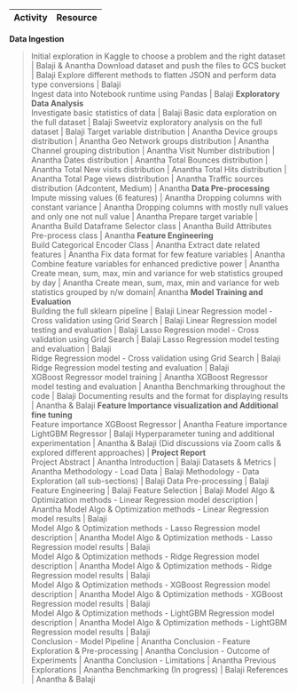 Activity									|	Resource
------------									|	------------
**Data Ingestion**												
> Initial exploration in Kaggle to choose a problem and the right dataset	|	Balaji & Anantha
> Download dataset and push the files to GCS bucket				|	Balaji
> Explore different methods to flatten JSON and perform data type conversions 	|	Balaji	
> Ingest data into Notebook runtime using Pandas				|	Balaji
**Exploratory Data Analysis**							
Investigate basic statistics of data						|	Balaji
Basic data exploration on the full dataset					|	Balaji
Sweetviz exploratory analysis on the full dataset				|	Balaji
Target variable distribution							|	Anantha
Device groups distribution							|	Anantha
Geo Network groups distribution							|	Anantha
Channel grouping distribution							|	Anantha
Visit Number distribution							|	Anantha
Dates distribution								|	Anantha
Total Bounces distribution							|	Anantha
Total New visits distribution							|	Anantha
Total Hits distribution								|	Anantha
Total Page views distribution							|	Anantha
Traffic sources distribution (Adcontent, Medium)				|	Anantha
**Data Pre-processing**						 		
Impute missing values (6 features)						|	Anantha
Dropping columns with constant variance						|	Anantha
Dropping columns with mostly null values and only one not null value 		|	Anantha
Prepare target variable								|	Anantha
Build Dataframe Selector class							|	Anantha
Build Attributes Pre-process class						|	Anantha
**Feature Engineering**								
Build Categorical Encoder Class							|	Anantha
Extract date related features 							|	Anantha
Fix data format for few feature variables					|	Anantha
Combine feature variables for enhanced predictive power				|	Anantha
Create mean, sum, max, min and variance for web statistics grouped by day	|	Anantha
Create mean, sum, max, min and variance for web statistics grouped by n/w domain|	Anantha
**Model Training and Evaluation**						
Building the full sklearn pipeline						|	Balaji
Linear Regression model - Cross validation using Grid Search			|	Balaji
Linear Regression model testing and evaluation					|	Balaji
Lasso Regression model - Cross validation using Grid Search			|	Balaji
Lasso Regression model testing and evaluation					|	Balaji	
Ridge Regression model - Cross validation using Grid Search			|	Balaji
Ridge Regression model testing and evaluation					|	Balaji	
XGBoost Regressor model training						|	Anantha
XGBoost Regressor model testing and evaluation					|	Anantha
Benchmarking throughout the code						|	Balaji
Documenting results and the format for displaying results			|	Anantha & Balaji
**Feature Importance visualization and Additional fine tuning**			
Feature importance XGBoost Regressor						|	Anantha
Feature importance LightGBM Regressor						|	Balaji
Hyperparameter tuning and additional experimentation				|	Anantha & Balaji
(Did discussions via Zoom calls & explored different approaches)		|
**Project Report**								
Project	Abstract								|	Anantha
Introduction									|	Balaji
Datasets & Metrics								|	Anantha
Methodology - Load Data								|	Balaji
Methodology - Data Exploration (all sub-sections)				|	Balaji
Data Pre-processing								|	Balaji
Feature Engineering								|	Balaji
Feature Selection								|	Balaji
Model Algo & Optimization methods - Linear Regression model description		|	Anantha
Model Algo & Optimization methods - Linear Regression model results		|	Balaji	
Model Algo & Optimization methods - Lasso Regression model description		|	Anantha
Model Algo & Optimization methods - Lasso Regression model results		|	Balaji	
Model Algo & Optimization methods - Ridge Regression model description		|	Anantha
Model Algo & Optimization methods - Ridge Regression model results		|	Balaji	
Model Algo & Optimization methods - XGBoost Regression model description	|	Anantha
Model Algo & Optimization methods - XGBoost Regression model results		|	Balaji	
Model Algo & Optimization methods - LightGBM Regression model description	|	Anantha
Model Algo & Optimization methods - LightGBM Regression model results		|	Balaji	
Conclusion - Model Pipeline							|	Anantha
Conclusion - Feature Exploration & Pre-processing				|	Anantha
Conclusion - Outcome of Experiments						|	Anantha
Conclusion - Limitations							|	Anantha
Previous Explorations								|	Anantha
Benchmarking (In progress)							|	Balaji
References									|	Anantha & Balaji
	
	
	
	